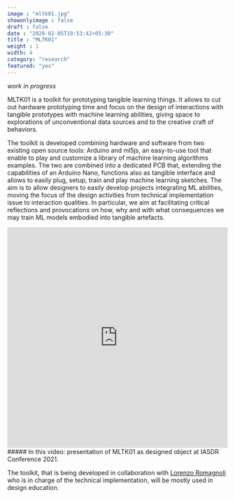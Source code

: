 ```yaml
---
image : "mltk01.jpg"
showonlyimage : false
draft : false
date : "2020-02-05T19:53:42+05:30"
title : "MLTK01"
weight : 1
width: 4
category: "research"
featured: "yes"
---
```

<!--more-->
_work in progress_

MLTK01 is a toolkit for prototyping tangible learning things. It allows to cut out hardware prototyping time and focus on the design of interactions with tangible prototypes with machine learning abilities, giving space to explorations of unconventional data sources and to the creative craft of behaviors.

The toolkit is developed combining hardware and software from two existing open source tools: Arduino and ml5js, an easy-to-use tool that enable to play and customize a library of machine learning algorithms examples. The two are combined into a dedicated PCB that, extending the capabilities of an Arduino Nano, functions also as tangible interface and allows to easily plug, setup, train and play machine learning sketches.
The aim is to allow designers to easily develop projects integrating ML abilities, moving the focus of the design activities from technical implementation issue to interaction qualities. In particular, we aim at facilitating critical reflections and provocations on how, why and with what consequences we may train ML models embodied into tangible artefacts.

<div style="padding:100% 0 0 0;position:relative;"><iframe src="https://player.vimeo.com/video/654463896?h=946aaf31ad&amp;badge=0&amp;autopause=0&amp;player_id=0&amp;app_id=58479" frameborder="0" allow="autoplay; fullscreen; picture-in-picture" allowfullscreen style="position:absolute;top:0;left:0;width:100%;height:100%;" title="MLTK01.presentation 720.mov"></iframe></div><script src="https://player.vimeo.com/api/player.js"></script>
##### In this video: presentation of MLTK01 as designed object at IASDR Conference 2021.

The toolkit, that is being developed in collaboration with [Lorenzo Romagnoli](https://www.lorenzoromagnoli.me/) who is in charge of the technical implementation, will be mostly used in design education.




